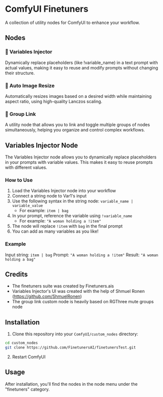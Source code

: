 # ComfyUI Finetuners

A collection of utility nodes for ComfyUI to enhance your workflow.

## Nodes

### 🔄 Variables Injector
Dynamically replace placeholders (like !variable_name) in a text prompt with actual values, making it easy to reuse and modify prompts without changing their structure.

### 📐 Auto Image Resize
Automatically resizes images based on a desired width while maintaining aspect ratio, using high-quality Lanczos scaling.

### 🔗 Group Link
A utility node that allows you to link and toggle multiple groups of nodes simultaneously, helping you organize and control complex workflows.

## Variables Injector Node

The Variables Injector node allows you to dynamically replace placeholders in your prompts with variable values. This makes it easy to reuse prompts with different values.

### How to Use

1. Load the Variables Injector node into your workflow
2. Connect a string node to Var1's input
3. Use the following syntax in the string node: `variable_name | variable_value`
   - For example: `item | bag`
4. In your prompt, reference the variable using `!variable_name`
   - For example: `"A woman holding a !item"`
5. The node will replace `!item` with `bag` in the final prompt
6. You can add as many variables as you like!

### Example
Input string: `item | bag`
Prompt: `"A woman holding a !item"`
Result: `"A woman holding a bag"`

## Credits

- The finetuners suite was created by Finetuners.ais
- Variables Injector's UI was created with the help of Shmuel Ronen (https://github.com/ShmuelRonen)
- The group link custom node is heavily based on RGThree mute groups node

## Installation

1. Clone this repository into your `ComfyUI/custom_nodes` directory:
```bash
cd custom_nodes
git clone https://github.com/FinetunersAI/finetunersTest.git
```

2. Restart ComfyUI

## Usage

After installation, you'll find the nodes in the node menu under the "finetuners" category.

